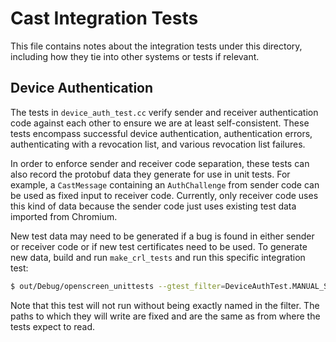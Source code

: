 # Cast Integration Tests

This file contains notes about the integration tests under this directory,
including how they tie into other systems or tests if relevant.

## Device Authentication

The tests in `device_auth_test.cc` verify sender and receiver authentication
code against each other to ensure we are at least self-consistent.  These tests
encompass successful device authentication, authentication errors,
authenticating with a revocation list, and various revocation list failures.

In order to enforce sender and receiver code separation, these tests can also
record the protobuf data they generate for use in unit tests.  For example, a
`CastMessage` containing an `AuthChallenge` from sender code can be used as
fixed input to receiver code.  Currently, only receiver code uses this kind of
data because the sender code just uses existing test data imported from
Chromium.

New test data may need to be generated if a bug is found in either sender or
receiver code or if new test certificates need to be used.  To generate new
data, build and run `make_crl_tests` and run this specific integration test:
``` bash
$ out/Debug/openscreen_unittests --gtest_filter=DeviceAuthTest.MANUAL_SerializeTestData
```
Note that this test will not run without being exactly named in the filter.  The
paths to which they will write are fixed and are the same as from where the
tests expect to read.
